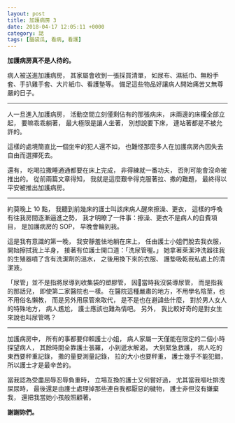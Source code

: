 ```yaml
---
layout: post
title: 加護病房 3
date: 2018-04-17 12:05:11 +0000
category: 誌
tags: [腦袋瓜, 看病, 看護]
---
```


**加護病房真不是人待的。**

病人被送進加護病房，
其家屬會收到一張採買清單，
如尿布、濕紙巾、無粉手套、手扒雞手套、大片紙巾、看護墊等。
備足這些物品好讓病人開始痛苦又無尊嚴的日子。

- ---------

人一旦進入加護病房，
活動空間立刻僅剩佔有的那張病床，
床兩邊的床欄全部立起，
要嘛乖乖躺著，
最大極限是讓人坐著，
別想說要下床，
連站著都是不被允許的。

<!--more-->
這樣的處境簡直比一個坐牢的犯人還不如，
也難怪那麼多人在加護病房內因失去自由而選擇死去。

還有，
吃喝拉撒睡通通都要在床上完成，
非得練就一番功夫，
否則可能會沒命被推出的。
從前兩篇文章得知，
我就是這麼艱辛得克服著拉、撒的難題，
最終得以平安被推出加護病房。

- ----------------

約莫晚上 10 點，
我聽到前幾床的護士叫該床病人醒來擦澡、更衣，
這樣的呼喚有往我房間逐漸逼進之勢，
我才明瞭了一件事：擦澡、更衣不是病人的自費項目，
是加護病房的 SOP，
早晚會輪到我。

這是我有意識的第一晚，
我安靜羞怯地躺在床上，
任由護士小姐們脫去我衣服，
開始擦拭我上半身，
接著有位護士開口道：「洗尿管喔。」
她拿著萊潔沖洗器往我的生殖器噴了含有洗潔劑的溫水，
之後用換下來的衣服、
護墊吸乾我私處上的清潔液。

「尿管」並不是指將尿導到收集袋的塑膠管，
因當時我沒裝導尿管，
而是指我的那話兒，
即使第二家醫院也一樣。
在醫院這種嚴肅的地方，不用學名陰莖，也不用俗名懶教，
而是另外用尿管來取代，
是不是也在避諱些什麼，
對於男人女人的特殊地方，
病人尷尬，
護士應該也難為情吧。
另外，
我比較好奇的是對女生來說也叫尿管嗎？

-- ----------------

加護病房中，
所有的事都要仰賴護士小姐，
病人家屬一天僅能在限定的二個小時探望病人，
其餘時間全靠護士張羅，
小到遞水解渴，
大到緊急救護，
病人吃的東西要秤重記錄，
撒的量要測量記錄，
拉的大小也要秤重，
護士幾乎不能犯錯，
所以護士才是最辛苦的。

當我認為受盡屈辱忍辱負重時，
立場互換的護士又何嘗好過，
尤其當我嘔吐排洩屎尿時，
最後還是由護士處理掉那些連自我都厭惡的穢物，
護士非但沒有嫌棄我，
還把我當她小孩般照顧著。

**謝謝妳們。**
